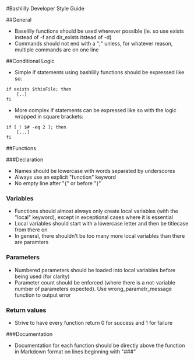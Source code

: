 #Bashlilly Developer Style Guide

##General

* Baselilly functions should be used wherever possible (ie. so use exists instead of -f and dir_exists itstead of -d)
* Commands should not end with a ";" unless, for whatever reason, multiple commands are on one line

##Conditional Logic

* Simple if statements using bashlilly functions should be expressed like so:

```
if exists $thisFile; then
	[..]
fi
```

* More complex if statements can be expressed like so with the logic wrapped in square brackets:

```
if [ ! $# -eq 2 ]; then
	[...]
fi
```

##Functions

###Declaration

* Names should be lowercase with words separated by underscores
* Always use an explicit "function" keyword
* No empty line after "{" or before "}"

### Variables

* Functions should almost always only create local variables (with the "local" keyword), except in exceptional cases where it is essential
* Local variables should start with a lowercase letter and then be titlecase from there on
* In general, there shouldn't be too many more local variables than there are paramters

### Parameters

* Numbered parameters should be loaded into local variables before being used (for clarity)
* Parameter count should be enforced (where there is a not-variable number of parameters expected). Use wrong_parametr_message function to output error

### Return values

* Strive to have every function return 0 for success and 1 for failure

###Documentation

* Documentation for each function should be directly above the function in Markdown format on lines beginning with "###"

